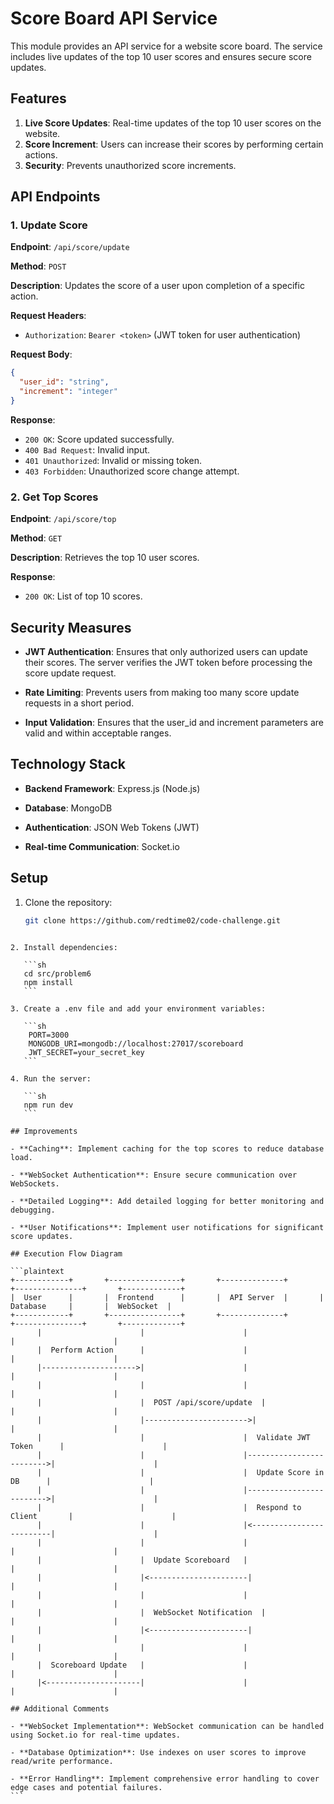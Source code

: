 # Score Board API Service

This module provides an API service for a website score board. The service includes live updates of the top 10 user scores and ensures secure score updates.

## Features

1. **Live Score Updates**: Real-time updates of the top 10 user scores on the website.
2. **Score Increment**: Users can increase their scores by performing certain actions.
3. **Security**: Prevents unauthorized score increments.

## API Endpoints

### 1. Update Score

**Endpoint**: `/api/score/update`

**Method**: `POST`

**Description**: Updates the score of a user upon completion of a specific action.

**Request Headers**:

- `Authorization`: `Bearer <token>` (JWT token for user authentication)

**Request Body**:

````json
{
  "user_id": "string",
  "increment": "integer"
}
````

**Response**:
- `200 OK`: Score updated successfully.
- `400 Bad Request`: Invalid input.
- `401 Unauthorized`: Invalid or missing token.
- `403 Forbidden`: Unauthorized score change attempt.

### 2. Get Top Scores

**Endpoint**: `/api/score/top`

**Method**: `GET`

**Description**: Retrieves the top 10 user scores.

**Response**:
- `200 OK`: List of top 10 scores.

## Security Measures

- **JWT Authentication**: Ensures that only authorized users can update their scores. The server verifies the JWT token before processing the score update request.

- **Rate Limiting**: Prevents users from making too many score update requests in a short period.

- **Input Validation**: Ensures that the user_id and increment parameters are valid and within acceptable ranges.

## Technology Stack

- **Backend Framework**: Express.js (Node.js)

- **Database**: MongoDB

- **Authentication**: JSON Web Tokens (JWT)

- **Real-time Communication**: Socket.io

## Setup

1. Clone the repository:

   ```sh
   git clone https://github.com/redtime02/code-challenge.git
````

2. Install dependencies:

   ```sh
   cd src/problem6
   npm install
   ```

3. Create a .env file and add your environment variables:

   ```sh
    PORT=3000
    MONGODB_URI=mongodb://localhost:27017/scoreboard
    JWT_SECRET=your_secret_key
   ```

4. Run the server:

   ```sh
   npm run dev
   ```

## Improvements

- **Caching**: Implement caching for the top scores to reduce database load.

- **WebSocket Authentication**: Ensure secure communication over WebSockets.

- **Detailed Logging**: Add detailed logging for better monitoring and debugging.

- **User Notifications**: Implement user notifications for significant score updates.

## Execution Flow Diagram

```plaintext
+------------+       +----------------+       +--------------+       +---------------+       +-------------+
|  User      |       |  Frontend      |       |  API Server  |       |  Database     |       |  WebSocket  |
+------------+       +----------------+       +--------------+       +---------------+       +-------------+
      |                      |                      |                        |                      |
      |  Perform Action      |                      |                        |                      |
      |--------------------->|                      |                        |                      |
      |                      |                      |                        |                      |
      |                      |  POST /api/score/update  |                        |                      |
      |                      |----------------------->|                        |                      |
      |                      |                      |  Validate JWT Token      |                      |
      |                      |                      |------------------------->|                      |
      |                      |                      |  Update Score in DB      |                      |
      |                      |                      |------------------------->|                      |
      |                      |                      |  Respond to Client       |                      |
      |                      |                      |<-------------------------|                      |
      |                      |                      |                        |                      |
      |                      |  Update Scoreboard   |                        |                      |
      |                      |<----------------------|                        |                      |
      |                      |                      |                        |                      |
      |                      |  WebSocket Notification  |                        |                      |
      |                      |<----------------------|                        |                      |
      |                      |                      |                        |                      |
      |  Scoreboard Update   |                      |                        |                      |
      |<---------------------|                      |                        |                      |

## Additional Comments

- **WebSocket Implementation**: WebSocket communication can be handled using Socket.io for real-time updates.

- **Database Optimization**: Use indexes on user scores to improve read/write performance.

- **Error Handling**: Implement comprehensive error handling to cover edge cases and potential failures.
```
